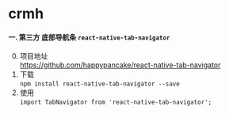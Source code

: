 # crmh

#### 一. 第三方 底部导航条 `react-native-tab-navigator`  
0. 项目地址  
https://github.com/happypancake/react-native-tab-navigator
1. 下载  
`npm install react-native-tab-navigator --save`
2. 使用  
`import TabNavigator from 'react-native-tab-navigator';`
